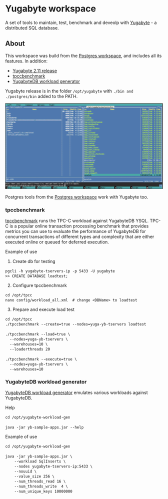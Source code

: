 # Yugabyte workspace

A set of tools to maintain, test, benchmark and deveolp with [Yugabyte](https://www.yugabyte.com/) - a distributed 
SQL database. 

## About 
This workspace was build from the [Postgres workspace](https://github.com/bluxmit/alnoda-workspaces/blob/main/workspaces/postgres-workspace/README.md), and 
includes all its features. In addition:
- [Yugabyte 2.11 release](https://github.com/yugabyte/yugabyte-db/releases)
- [tpccbenchmark](https://docs.yugabyte.com/latest/benchmark/tpcc-ysql/)
- [YugabyteDB workload generator](https://github.com/Yugabyte/yb-sample-apps)

Yugabyte release is in the folder `/opt/yugabyte` with `./bin and ./postgres/bin` added to the PATH.  

<p align="center">
  <img src="./img/yugabyte-binaries.jpg" alt="mc">
</p>

Postgres tools from the [Postgres workspace](https://github.com/bluxmit/alnoda-workspaces/blob/main/workspaces/postgres-workspace/README.md) 
work with Yugabyte too.

### tpccbenchmark
[tpccbenchmark](https://docs.yugabyte.com/latest/benchmark/tpcc-ysql/) runs the TPC-C workload against YugabyteDB YSQL. 
TPC-C is a popular online transaction processing benchmark that provides metrics you can use to evaluate the performance 
of YugabyteDB for concurrent transactions of different types and complexity that are either executed online or queued 
for deferred execution.  

Example of use

1. Create db for testing
```
pgcli -h yugabyte-tservers-ip -p 5433 -U yugabyte
>> CREATE DATABASE loadtest;
```

2. Configure tpccbenchmark
```
cd /opt/tpcc
nano config/workload_all.xml  # change <DBName> to loadtest
```

3. Prepare and execute load test
```
cd /opt/tpcc
./tpccbenchmark --create=true --nodes=yuga-yb-tservers loadtest

./tpccbenchmark --load=true \
  --nodes=yuga-yb-tservers \
  --warehouses=10 \
  --loaderthreads 20

./tpccbenchmark --execute=true \
  --nodes=yuga-yb-tservers \
  --warehouses=10
```

### YugabyteDB workload generator
[YugabyteDB workload generator](https://github.com/Yugabyte/yb-sample-apps) emulates various workloads against YugabyteDB.  

Help
```
cd /opt/yugabyte-workload-gen

java -jar yb-sample-apps.jar --help
```

Example of use
```
cd /opt/yugabyte-workload-gen

java -jar yb-sample-apps.jar \
    --workload SqlInserts \
    --nodes yugabyte-tservers-ip:5433 \
    --nouuid \
    --value_size 256 \
    --num_threads_read 16 \
    --num_threads_write  4 \
    --num_unique_keys 10000000
```